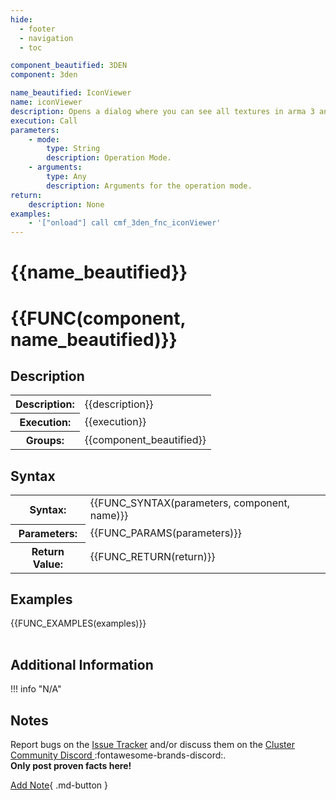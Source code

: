 ```yaml
---
hide:
  - footer
  - navigation
  - toc

component_beautified: 3DEN
component: 3den

name_beautified: IconViewer
name: iconViewer
description: Opens a dialog where you can see all textures in arma 3 and copy out their path.
execution: Call
parameters:
    - mode:
        type: String
        description: Operation Mode.
    - arguments:
        type: Any
        description: Arguments for the operation mode.
return:
    description: None
examples:
    - '["onload"] call cmf_3den_fnc_iconViewer'
---
```


# {{name_beautified}}

<h1 class="function" markdown>{{FUNC(component, name_beautified)}}</h1>


<h2 class="function">Description</h2>
<table class="function-table">
    <tr><th>Description:</th> <td>{{description}}</td></tr>
    <tr><th>Execution:</th> <td>{{execution}}</td></tr>
    <tr><th>Groups:</th> <td>{{component_beautified}}</td></tr>
</table>

<h2 class="function">Syntax</h2>
<table class="function-table">
    <tr><th>Syntax:</th> <td>{{FUNC_SYNTAX(parameters, component, name)}}</td></tr>
    <tr><th>Parameters:</th> <td markdown>
    {{FUNC_PARAMS(parameters)}}
    </td></tr>
    <tr><th>Return Value:</th> <td>{{FUNC_RETURN(return)}}</td></tr>
</table>

<h2 class="function">Examples</h2>
<table class="function-table">
    {{FUNC_EXAMPLES(examples)}}
</table>

<h2 class="function">Additional Information</h2>
!!! info "N/A"

<h2 class="function">Notes</h2>
<div class="function notes" markdown>

Report bugs on the [Issue Tracker]({{config.repo_url}}/issues) and/or discuss them on the [Cluster Community Discord ](#):fontawesome-brands-discord:.<br/>
**Only post proven facts here!**

[Add Note](#){ .md-button }

<!-- 
    TO ADD A NOTE COPY THE FOLLOWING:
!!! note

    Write note content here
    anything written with the current indentation will be added to this note
    ```scilab
        Code blocks should be formatted this way
    ```
 -->

</div>